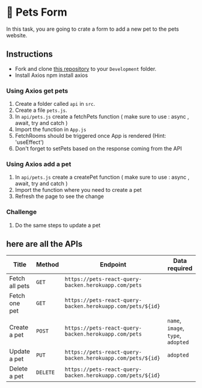 # 🐶 Pets Form

In this task, you are going to crate a form to add a new pet to the pets website.

## Instructions

- Fork and clone [this repository]() to your `Development` folder.
- Install Axios npm install axios

### Using Axios get pets

1. Create a folder called `api` in `src`.
2. Create a file `pets.js`.
3. In `api/pets.js` create a fetchPets function ( make sure to use : async , await, try and catch )
4. Import the function in `App.js`
5. FetchRooms should be triggered once App is rendered (Hint: 'useEffect')
6. Don't forget to setPets based on the response coming from the API

### Using Axios add a pet

1. In `api/pets.js` create a createPet function ( make sure to use : async , await, try and catch )
2. Import the function where you need to create a pet
3. Refresh the page to see the change

### Challenge

1. Do the same steps to update a pet

## here are all the APIs

| Title          | Method   | Endpoint                                                   | Data required           |
| -------------- | -------- | ---------------------------------------------------------- | ----------------------- |
| Fetch all pets | `GET`    | `https://pets-react-query-backen.herokuapp.com/pets`       |                         |
| Fetch one pet  | `GET`    | `https://pets-react-query-backen.herokuapp.com/pets/${id}` |                         |
| Create a pet   | `POST`   | `https://pets-react-query-backen.herokuapp.com/pets`       | `name`, `image`, `type`, `adopted` |
| Update a pet   | `PUT`    | `https://pets-react-query-backen.herokuapp.com/pets/${id}` | `adopted`               |
| Delete a pet   | `DELETE` | `https://pets-react-query-backen.herokuapp.com/pets/${id}` |                         |
